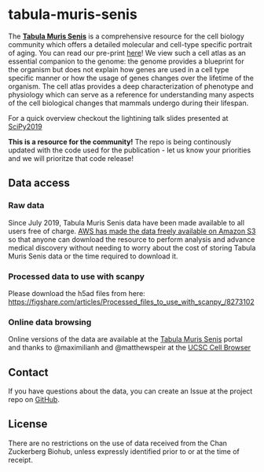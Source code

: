 # tabula-muris-senis

The [**Tabula Muris Senis**](https://tabula-muris-senis.ds.czbiohub.org/) is a comprehensive resource for the cell biology community which offers a detailed molecular and cell-type specific portrait of aging. You can read our pre-print [here](https://www.biorxiv.org/content/10.1101/661728v1)! We view such a cell atlas as an essential companion to the genome: the genome provides a blueprint for the organism but does not explain how genes are used in a cell type specific manner or how the usage of genes changes over the lifetime of the organism. The cell atlas provides a deep characterization of phenotype and physiology which can serve as a reference for understanding many aspects of the cell biological changes that mammals undergo during their lifespan.

For a quick overview checkout the lightining talk slides presented at [SciPy2019](https://github.com/scipy-conference/scipy_proceedings/blob/2019/presentations/lightning/aopisco/20190710_AOPisco_TabulaMurisSenis.pdf)

**This is a resource for the community!** The repo is being continously updated with the code used for the publication - let us know your priorities and we will prioritze that code release!

## Data access

### Raw data
Since July 2019, Tabula Muris Senis data have been made available to all users free of charge. [AWS has made the data freely available on Amazon S3](https://s3.console.aws.amazon.com/s3/buckets/czb-tabula-muris-senis/) so that anyone can download the resource to perform analysis and advance medical discovery without needing to worry about the cost of storing Tabula Muris Senis data or the time required to download it.

### Processed data to use with scanpy
Please download the h5ad files from here: https://figshare.com/articles/Processed_files_to_use_with_scanpy_/8273102

### Online data browsing
Online versions of the data are available at the [Tabula Muris Senis](tabula-muris-senis.ds.czbiohub.org) portal and thanks to @maximilianh and @matthewspeir at the [UCSC Cell Browser](https://tabula-maris-senis.cells.ucsc.edu) 


<!--- ## How to cite this dataset--->

<!---If you find the Tabula Muris Senis data useful for your research please cite our [publication](https://www.nature.com/articles/s41586-018-0590-4)--->

## Contact
If you have questions about the data, you can create an Issue at the project repo on [GitHub](https://github.com/czbiohub/tabula-muris-senis).

## License
There are no restrictions on the use of data received from the Chan Zuckerberg Biohub, unless expressly identified prior to or at the time of receipt.
